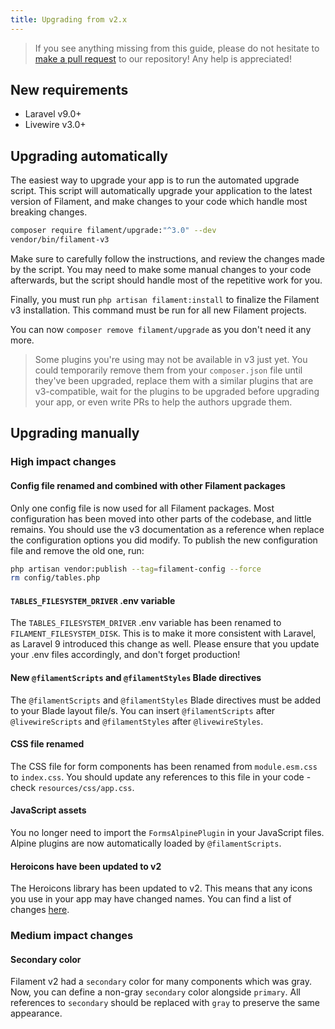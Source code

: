 ```yaml
---
title: Upgrading from v2.x
---
```


> If you see anything missing from this guide, please do not hesitate to [make a pull request](https://github.com/filamentphp/filament/edit/3.x/packages/tables/docs/11-upgrade-guide.md) to our repository! Any help is appreciated!

## New requirements

- Laravel v9.0+
- Livewire v3.0+

## Upgrading automatically

The easiest way to upgrade your app is to run the automated upgrade script. This script will automatically upgrade your application to the latest version of Filament, and make changes to your code which handle most breaking changes.

```bash
composer require filament/upgrade:"^3.0" --dev
vendor/bin/filament-v3
```

Make sure to carefully follow the instructions, and review the changes made by the script. You may need to make some manual changes to your code afterwards, but the script should handle most of the repetitive work for you.

Finally, you must run `php artisan filament:install` to finalize the Filament v3 installation. This command must be run for all new Filament projects.

You can now `composer remove filament/upgrade` as you don't need it any more.

> Some plugins you're using may not be available in v3 just yet. You could temporarily remove them from your `composer.json` file until they've been upgraded, replace them with a similar plugins that are v3-compatible, wait for the plugins to be upgraded before upgrading your app, or even write PRs to help the authors upgrade them.

## Upgrading manually

### High impact changes

#### Config file renamed and combined with other Filament packages

Only one config file is now used for all Filament packages. Most configuration has been moved into other parts of the codebase, and little remains. You should use the v3 documentation as a reference when replace the configuration options you did modify. To publish the new configuration file and remove the old one, run:

```bash
php artisan vendor:publish --tag=filament-config --force
rm config/tables.php
```

#### `TABLES_FILESYSTEM_DRIVER` .env variable

The `TABLES_FILESYSTEM_DRIVER` .env variable has been renamed to `FILAMENT_FILESYSTEM_DISK`. This is to make it more consistent with Laravel, as Laravel 9 introduced this change as well. Please ensure that you update your .env files accordingly, and don't forget production!

#### New `@filamentScripts` and `@filamentStyles` Blade directives

The `@filamentScripts` and `@filamentStyles` Blade directives must be added to your Blade layout file/s. You can insert `@filamentScripts` after `@livewireScripts` and `@filamentStyles` after `@livewireStyles`.

#### CSS file renamed

The CSS file for form components has been renamed from `module.esm.css` to `index.css`. You should update any references to this file in your code - check `resources/css/app.css`.

#### JavaScript assets

You no longer need to import the `FormsAlpinePlugin` in your JavaScript files. Alpine plugins are now automatically loaded by `@filamentScripts`.

#### Heroicons have been updated to v2

The Heroicons library has been updated to v2. This means that any icons you use in your app may have changed names. You can find a list of changes [here](https://github.com/tailwindlabs/heroicons/releases/tag/v2.0.0).

### Medium impact changes

#### Secondary color

Filament v2 had a `secondary` color for many components which was gray. Now, you can define a non-gray `secondary` color alongside `primary`. All references to `secondary` should be replaced with `gray` to preserve the same appearance.
